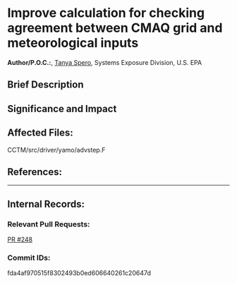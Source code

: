 # Improve calculation for checking agreement between CMAQ grid and meteorological inputs

**Author/P.O.C.:**, [Tanya Spero](mailto:spero.tanya@epa.gov), Systems Exposure Division, U.S. EPA  

## Brief Description


## Significance and Impact


## Affected Files:

CCTM/src/driver/yamo/advstep.F  

## References:    

-----
## Internal Records:


### Relevant Pull Requests:
  [PR #248](https://github.com/USEPA/CMAQ_Dev/pull/248)  

### Commit IDs:

fda4af970515f8302493b0ed606640261c20647d  

